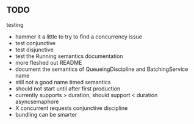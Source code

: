 ## TODO
testing
  - hammer it a little to try to find a concurrency issue
  - test conjunctive
  - test disjunctive
  - test the Running semantics
documentation
  - more fleshed out README
  - document the semantics of QueueingDiscipline and BatchingService
name
  - still not a good name
timed semantics
  - should not start until after first production
  - currently supports > duration, should support < duration
asyncsemaphore
  - X concurrent requests
conjunctive discipline
  - bundling can be smarter
